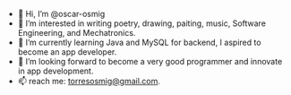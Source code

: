 - 👋 Hi, I’m @oscar-osmig
- 👀 I’m interested in writing poetry, drawing, paiting, music, Software Engineering, and Mechatronics.
- 🌱 I’m currently learning Java and MySQL for backend, I aspired to become an app developer.
- 💞️ I’m looking forward to become a very good programmer and innovate in app development.
- 📫 reach me: torresosmig@gmail.com.

<!---
oscar-osmig/oscar-osmig is a ✨ special ✨ repository because its `README.md` (this file) appears on your GitHub profile.
You can click the Preview link to take a look at your changes.
--->
